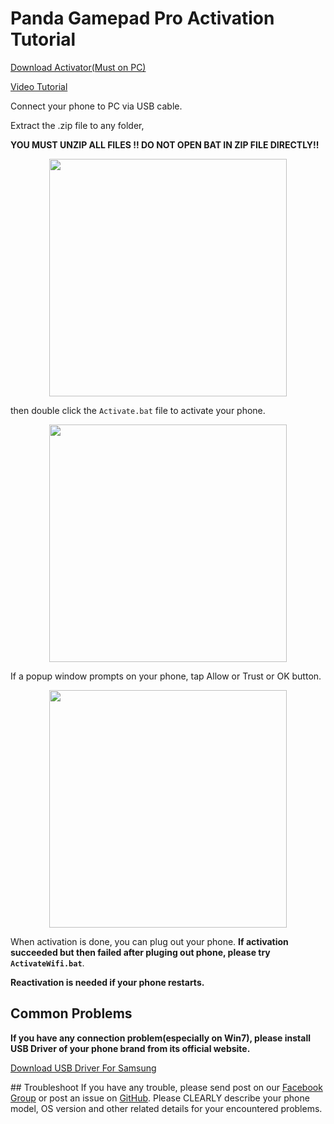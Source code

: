 Panda Gamepad Pro Activation Tutorial
========================

<p align="left">
<a href="https://github.com/dysquard/pgpa/releases/download/105/GamepadPro.Active.Tool.rar">  Download Activator(Must on PC)
  </a>
</p>


<p align="left">
<a href="https://www.youtube.com/watch?v=a7HiiCJ59lc&feature=youtu.be&fbclid=IwAR3O3X6pegyKxs92qE8LxMWPtW1oek9deXqBEFGiUKslZcpFw39vBQkB9is">  Video Tutorial
  </a>
</p>


  Connect your phone to PC via USB cable.
  


  Extract the .zip file to any folder,

  
 **YOU MUST UNZIP ALL FILES !! DO NOT OPEN BAT IN ZIP FILE DIRECTLY!!**


  
  <p align="center">
    <img src="https://raw.githubusercontent.com/dysquard/pgpa/master/extract.png"  width="380">
</p>


  then double click the `Activate.bat` file to activate your phone.
<p align="center">
    <img src="https://raw.githubusercontent.com/dysquard/pgpa/master/4.png"  width="380">
</p>

  If a popup window prompts on your phone, tap Allow or Trust or OK button.
<p align="center">
    <img src="https://raw.githubusercontent.com/dysquard/pgpa/master/3.png"  width="380">
</p>


  When activation is done, you can plug out your phone. **If activation succeeded but then failed after pluging out phone, please try `ActivateWifi.bat`**.
  

  **Reactivation is needed if your phone restarts.**
  

## Common Problems 
   **If you have any connection problem(especially on Win7), please install USB Driver of your phone brand from its official website.**
  <p align="left">
<a href="https://github.com/dysquard/pgpa/releases/download/samsung/SAMSUNG_USB_Driver_for_Mobile_Phones.exe">  Download USB Driver For Samsung
  </a>
</p>
## Troubleshoot 
 If you have any trouble, please send post on our <a href="https://www.facebook.com/PandaGamingStudio/posts/">Facebook Group</a> or post an issue on <a href="https://github.com/dysquard/pgp/issues/new">GitHub</a>. Please CLEARLY describe your phone model, OS version and other related details for your encountered problems.
